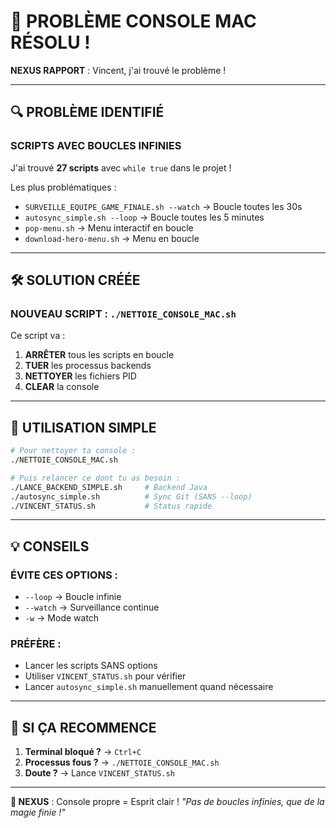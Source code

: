 # 🐻 PROBLÈME CONSOLE MAC RÉSOLU !

**NEXUS RAPPORT** : Vincent, j'ai trouvé le problème !

---

## 🔍 **PROBLÈME IDENTIFIÉ**

### **SCRIPTS AVEC BOUCLES INFINIES** 
J'ai trouvé **27 scripts** avec `while true` dans le projet !

Les plus problématiques :
- `SURVEILLE_EQUIPE_GAME_FINALE.sh --watch` → Boucle toutes les 30s
- `autosync_simple.sh --loop` → Boucle toutes les 5 minutes
- `pop-menu.sh` → Menu interactif en boucle
- `download-hero-menu.sh` → Menu en boucle

---

## 🛠️ **SOLUTION CRÉÉE**

### **NOUVEAU SCRIPT : `./NETTOIE_CONSOLE_MAC.sh`**

Ce script va :
1. **ARRÊTER** tous les scripts en boucle
2. **TUER** les processus backends
3. **NETTOYER** les fichiers PID
4. **CLEAR** la console

---

## 🎯 **UTILISATION SIMPLE**

```bash
# Pour nettoyer ta console :
./NETTOIE_CONSOLE_MAC.sh

# Puis relancer ce dont tu as besoin :
./LANCE_BACKEND_SIMPLE.sh     # Backend Java
./autosync_simple.sh          # Sync Git (SANS --loop)
./VINCENT_STATUS.sh           # Status rapide
```

---

## 💡 **CONSEILS**

### **ÉVITE CES OPTIONS :**
- `--loop` → Boucle infinie
- `--watch` → Surveillance continue
- `-w` → Mode watch

### **PRÉFÈRE :**
- Lancer les scripts SANS options
- Utiliser `VINCENT_STATUS.sh` pour vérifier
- Lancer `autosync_simple.sh` manuellement quand nécessaire

---

## 🚨 **SI ÇA RECOMMENCE**

1. **Terminal bloqué ?** → `Ctrl+C`
2. **Processus fous ?** → `./NETTOIE_CONSOLE_MAC.sh`
3. **Doute ?** → Lance `VINCENT_STATUS.sh`

---

**🐻 NEXUS** : Console propre = Esprit clair !
*"Pas de boucles infinies, que de la magie finie !"*
